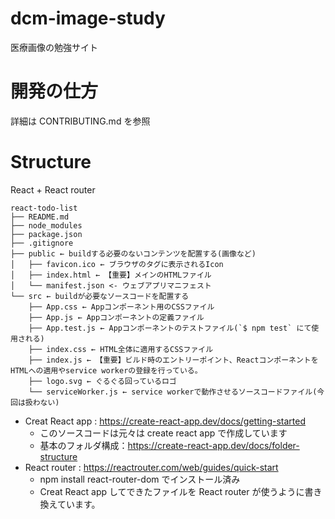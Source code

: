 # dcm-image-study
医療画像の勉強サイト

# 開発の仕方
詳細は CONTRIBUTING.md を参照


# Structure
React + React router

```
react-todo-list
├── README.md
├── node_modules
├── package.json
├── .gitignore
├── public ← buildする必要のないコンテンツを配置する(画像など)
│   ├── favicon.ico ← ブラウザのタグに表示されるIcon
│   ├── index.html ← 【重要】メインのHTMLファイル
│   └── manifest.json <- ウェブアプリマニフェスト
└── src ← buildが必要なソースコードを配置する
    ├── App.css ← Appコンポーネント用のCSSファイル
    ├── App.js ← Appコンポーネントの定義ファイル
    ├── App.test.js ← Appコンポーネントのテストファイル(`$ npm test` にて使用される)
    ├── index.css ← HTML全体に適用するCSSファイル
    ├── index.js ← 【重要】ビルド時のエントリーポイント、ReactコンポーネントをHTMLへの適用やservice workerの登録を行っている。
    ├── logo.svg ← ぐるぐる回っているロゴ
    └── serviceWorker.js ← service workerで動作させるソースコードファイル(今回は扱わない)
```

- Creat React app : https://create-react-app.dev/docs/getting-started
    - このソースコードは元々は create react app で作成しています
    - 基本のフォルダ構成：https://create-react-app.dev/docs/folder-structure
- React router : https://reactrouter.com/web/guides/quick-start
    - npm install react-router-dom でインストール済み
    - Creat React app してできたファイルを React router が使うように書き換えています。

